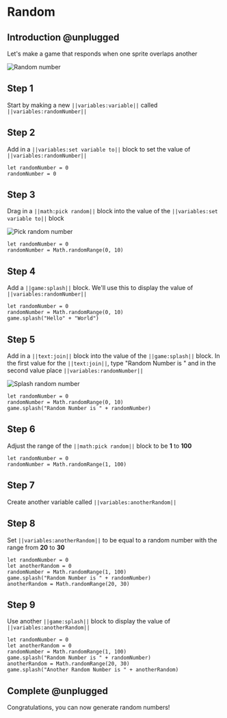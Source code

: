 # Random

## Introduction @unplugged

Let's make a game that responds when one sprite overlaps another

![Random number](/static/tutorials/courses/csintro/motion-and-events/random/random.gif)

## Step 1

Start by making a new ``||variables:variable||`` called ``||variables:randomNumber||``

## Step 2

Add in a ``||variables:set variable to||`` block to set the value of ``||variables:randomNumber||``

```blocks
let randomNumber = 0
randomNumber = 0
```

## Step 3

Drag in a ``||math:pick random||`` block into the value of the ``||variables:set variable to||`` block


![Pick random number](/static/tutorials/courses/csintro/motion-and-events/random/pick-random.gif)

```blocks
let randomNumber = 0
randomNumber = Math.randomRange(0, 10)
```

## Step 4

Add a ``||game:splash||`` block. We'll use this to display the value of ``||variables:randomNumber||``


```blocks
let randomNumber = 0
randomNumber = Math.randomRange(0, 10)
game.splash("Hello" + "World")
```
## Step 5

Add in a ``||text:join||`` block into the value of the ``||game:splash||`` block. In the first value for the ``||text:join||``, type "Random Number is " and in the second value place ``||variables:randomNumber||``


![Splash random number](/static/tutorials/courses/csintro/motion-and-events/random/splash-random.gif)

```blocks
let randomNumber = 0
randomNumber = Math.randomRange(0, 10)
game.splash("Random Number is " + randomNumber)
```

## Step 6

Adjust the range of the ``||math:pick random||`` block to be **1** to **100**

```blocks
let randomNumber = 0
randomNumber = Math.randomRange(1, 100)
```

## Step 7

Create another variable called ``||variables:anotherRandom||``

## Step 8

Set ``||variables:anotherRandom||`` to be equal to a random number with the range from **20** to **30**

```blocks
let randomNumber = 0
let anotherRandom = 0
randomNumber = Math.randomRange(1, 100)
game.splash("Random Number is " + randomNumber)
anotherRandom = Math.randomRange(20, 30)
```

## Step 9

Use another ``||game:splash||`` block to display the value of ``||variables:anotherRandom||``

```blocks
let randomNumber = 0
let anotherRandom = 0
randomNumber = Math.randomRange(1, 100)
game.splash("Random Number is " + randomNumber)
anotherRandom = Math.randomRange(20, 30)
game.splash("Another Random Number is " + anotherRandom)
```
## Complete @unplugged

Congratulations, you can now generate random numbers!

